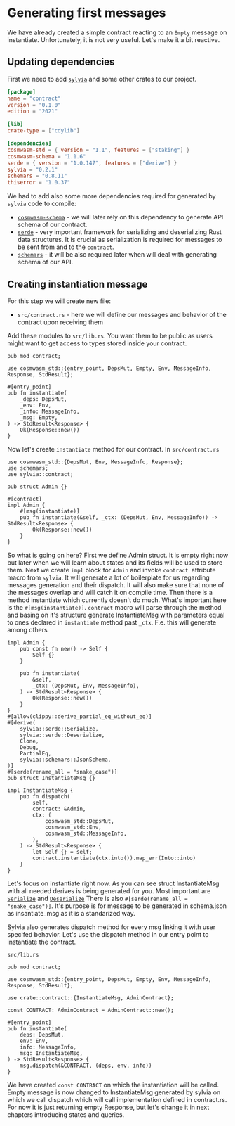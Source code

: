 # Generating first messages

We have already created a simple contract reacting to an `Empty` message on instantiate. Unfortunately, it
is not very useful. Let's make it a bit reactive.

## Updating dependencies

First we need to add [`sylvia`](https://crates.io/crates/sylvia) and some other crates to our project.

```toml
[package]
name = "contract"
version = "0.1.0"
edition = "2021"

[lib]
crate-type = ["cdylib"]

[dependencies]
cosmwasm-std = { version = "1.1", features = ["staking"] }
cosmwasm-schema = "1.1.6"
serde = { version = "1.0.147", features = ["derive"] }
sylvia = "0.2.1"
schemars = "0.8.11"
thiserror = "1.0.37"
```

We had to add also some more dependencies required for generated by `sylvia` code to compile:

- [`cosmwasm-schema`](https://docs.rs/cosmwasm-schema/latest/cosmwasm_schema/) - we will later rely
  on this dependency to generate API schema of our contract.
- [`serde`](https://docs.rs/serde/latest/serde/) - very important framework for serializing and
  deserializing Rust data structures. It is crucial as serialization is required for messages to be
  sent from and to the `contract`.
- [`schemars`](https://docs.rs/schemars/latest/schemars/) - it will be also required later when
  will deal with generating schema of our API.

## Creating instantiation message

For this step we will create new file:

- `src/contract.rs` - here we will define our messages and behavior of the contract upon receiving them

Add these modules to `src/lib.rs`. You want them to be public as users might want to get access to
types stored inside your contract.

```rust,noplayground
pub mod contract;

use cosmwasm_std::{entry_point, DepsMut, Empty, Env, MessageInfo, Response, StdResult};

#[entry_point]
pub fn instantiate(
    _deps: DepsMut,
    _env: Env,
    _info: MessageInfo,
    _msg: Empty,
) -> StdResult<Response> {
    Ok(Response::new())
}
```

Now let's create `instantiate` method for our contract. In `src/contract.rs`

```rust,noplayground
use cosmwasm_std::{DepsMut, Env, MessageInfo, Response};
use schemars;
use sylvia::contract;

pub struct Admin {}

#[contract]
impl Admin {
    #[msg(instantiate)]
    pub fn instantiate(&self, _ctx: (DepsMut, Env, MessageInfo)) -> StdResult<Response> {
        Ok(Response::new())
    }
}
```

So what is going on here? First we define Admin struct. It is empty right now but later when we will
learn about states and its fields will be used to store them.
Next we create `impl` block for `Admin` and invoke `contract `attribute macro from `sylvia`. It will
generate a lot of boilerplate for us regarding messages generation and their dispatch. It will also
make sure that none of the messages overlap and will catch it on compile time.
Then there is a method instantiate which currently doesn't do much.
What's important here is the `#[msg(instantiate)]`. `contract` macro will parse through the method
and basing on it's structure generate InstantiateMsg with parameters equal to ones declared in
`instantiate` method past `_ctx`. F.e. this will generate among others

```rust,noplayground
impl Admin {
    pub const fn new() -> Self {
        Self {}
    }

    pub fn instantiate(
        &self,
        _ctx: (DepsMut, Env, MessageInfo),
    ) -> StdResult<Response> {
        Ok(Response::new())
    }
}
#[allow(clippy::derive_partial_eq_without_eq)]
#[derive(
    sylvia::serde::Serialize,
    sylvia::serde::Deserialize,
    Clone,
    Debug,
    PartialEq,
    sylvia::schemars::JsonSchema,
)]
#[serde(rename_all = "snake_case")]
pub struct InstantiateMsg {}

impl InstantiateMsg {
    pub fn dispatch(
        self,
        contract: &Admin,
        ctx: (
            cosmwasm_std::DepsMut,
            cosmwasm_std::Env,
            cosmwasm_std::MessageInfo,
        ),
    ) -> StdResult<Response> {
        let Self {} = self;
        contract.instantiate(ctx.into()).map_err(Into::into)
    }
}
```

Let's focus on instantiate right now. As you can see struct InstantiateMsg with all needed derives
is being generated for you. Most important are [`Serialize`](https://docs.rs/serde/latest/serde/trait.Serialize.html)
and [`Deserialize`](https://docs.rs/serde/latest/serde/trait.Deserialize.html)
There is also `#[serde(rename_all = "snake_case")]`. It's purpose is for message to be generated in
schema.json as insantiate_msg as it is a standarized way.

Sylvia also generates dispatch method for every msg linking it with user specifed behavior. Let's
use the dispatch method in our entry point to instantiate the contract.

`src/lib.rs`

```rust,noplayground
pub mod contract;

use cosmwasm_std::{entry_point, DepsMut, Empty, Env, MessageInfo, Response, StdResult};

use crate::contract::{InstantiateMsg, AdminContract};

const CONTRACT: AdminContract = AdminContract::new();

#[entry_point]
pub fn instantiate(
    deps: DepsMut,
    env: Env,
    info: MessageInfo,
    msg: InstantiateMsg,
) -> StdResult<Response> {
    msg.dispatch(&CONTRACT, (deps, env, info))
}
```

We have created `const CONTRACT` on which the instantiation will be called.
Empty message is now changed to InstantiateMsg generated by sylvia on which we call dispatch which
will call implementation defined in contract.rs.
For now it is just returning empty Response, but let's change it in next chapters introducing states
and queries.
